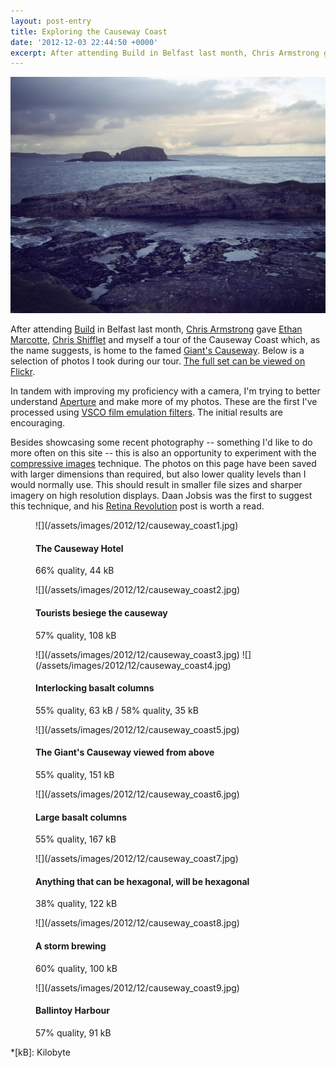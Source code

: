 ```yaml
---
layout: post-entry
title: Exploring the Causeway Coast
date: '2012-12-03 22:44:50 +0000'
excerpt: After attending Build in Belfast last month, Chris Armstrong gave Ethan Marcotte, Chris Shifflet and myself a tour of the Causeway Coast which, as the name suggests, is home to the famed Giant's Causeway.
---
```

![Causeway Coast](/assets/images/2012/12/causeway_coast.jpg)

After attending [Build][1] in Belfast last month, [Chris Armstrong][2] gave [Ethan Marcotte][3], [Chris Shifflet][4] and myself a tour of the Causeway Coast which, as the name suggests, is home to the famed [Giant's Causeway][5]. Below is a selection of photos I took during our tour. [The full set can be viewed on Flickr][6].

In tandem with improving my proficiency with a camera, I'm trying to better understand [Aperture][7] and make more of my photos. These are the first I've processed using [VSCO film emulation filters][8]. The initial results are encouraging.

Besides showcasing some recent photography -- something I'd like to do more often on this site -- this is also an opportunity to experiment with the [compressive images][9] technique. The photos on this page have been saved with larger dimensions than required, but also lower quality levels than I would normally use. This should result in smaller file sizes and sharper imagery on high resolution displays. Daan Jobsis was the first to suggest this technique, and his [Retina Revolution][10] post is worth a read.

[1]: http://2012.buildconf.com/
[2]: http://chris-armstrong.com/
[3]: http://ethanmarcotte.com/
[4]: http://shiflett.org/
[5]: https://en.wikipedia.org/wiki/Giants_Causeway
[6]: http://www.flickr.com/photos/paulrobertlloyd/sets/72157632145059113/
[7]: http://www.apple.com/aperture/
[8]: http://visualsupply.co/film/01/aperture3
[9]: http://www.filamentgroup.com/lab/rwd_img_compression/
[10]: http://blog.netvlies.nl/design-interactie/retina-revolution/

<figure>
    ![](/assets/images/2012/12/causeway_coast1.jpg)
    <figcaption>
        <h4>The Causeway Hotel</h4>
        <p>66% quality, 44 kB</p>
    </figcaption>
</figure>

<figure>
    ![](/assets/images/2012/12/causeway_coast2.jpg)
    <figcaption>
        <h4>Tourists besiege the causeway</h4>
        <p>57% quality, 108 kB</p>
    </figcaption>
</figure>

<figure class="tandem">
    ![](/assets/images/2012/12/causeway_coast3.jpg)
    ![](/assets/images/2012/12/causeway_coast4.jpg)<br/>
    <figcaption>
        <h4>Interlocking basalt columns</h4>
        <p>55% quality, 63 kB / 58% quality, 35 kB</p>
    </figcaption>
</figure>

<figure>
    ![](/assets/images/2012/12/causeway_coast5.jpg)
    <figcaption>
        <h4>The Giant's Causeway viewed from above</h4>
        <p>55% quality, 151 kB</p>
    </figcaption>
</figure>

<figure>
    ![](/assets/images/2012/12/causeway_coast6.jpg)
    <figcaption>
        <h4>Large basalt columns</h4>
        <p>55% quality, 167 kB</p>
    </figcaption>
</figure>

<figure>
    ![](/assets/images/2012/12/causeway_coast7.jpg)
    <figcaption>
        <h4>Anything that can be hexagonal, will be hexagonal</h4>
        <p>38% quality, 122 kB</p>
    </figcaption>
</figure>

<figure>
    ![](/assets/images/2012/12/causeway_coast8.jpg)
    <figcaption>
        <h4>A storm brewing</h4>
        <p>60% quality, 100 kB</p>
    </figcaption>
</figure>

<figure>
    ![](/assets/images/2012/12/causeway_coast9.jpg)
    <figcaption>
        <h4>Ballintoy Harbour</h4>
        <p>57% quality, 91 kB</p>
    </figcaption>
</figure>

*[kB]: Kilobyte